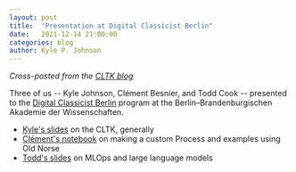 ```yaml
---
layout: post
title:  "Presentation at Digital Classicist Berlin"
date:   2021-12-14 21:00:00
categories: blog
author: Kyle P. Johnson
---
```


*Cross-posted from the [CLTK blog](http://cltk.org/blog/)*

Three of us -- Kyle Johnson, Clément Besnier, and Todd Cook -- presented to the [Digital Classicist Berlin](https://www.berliner-antike-kolleg.org/transfer/termine/2021-2022_digital_classicist.html) program at the Berlin–Brandenburgischen Akademie der Wissenschaften.

- [Kyle's slides](http://cltk.org/assets/cltk-pres-digital-classics-berlin-brandenburg.pdf) on the CLTK, generally
- [Clément's notebook](https://github.com/clemsciences/cltk-2021-berlin-code/blob/main/cltk_discovery_of_america.ipynb) on making a custom Process and examples using Old Norse
- [Todd's slides](https://docs.google.com/presentation/d/e/2PACX-1vQEK5MC9uS4SEvkaD9viCsqsEDhTEOHwFg8xssZul8u9qSe3qiQ6RQv4Lsx0vWE62gpnpMnsAPeFChS/pub?start=true&loop=false&delayms=15000&slide=id.p) on MLOps and large language models
